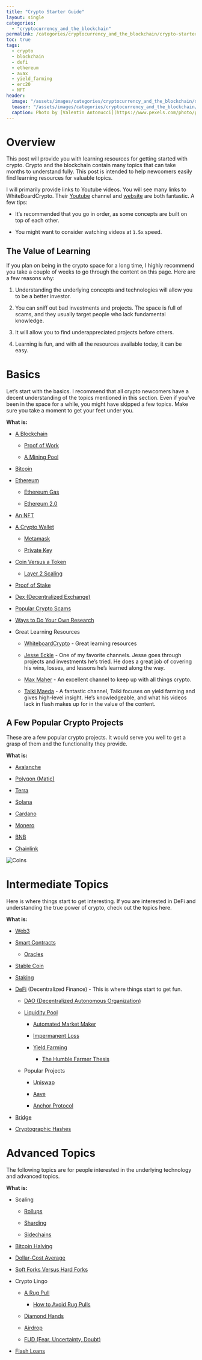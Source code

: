 ```yaml
---
title: "Crypto Starter Guide"
layout: single
categories:
  - "cryptocurrency_and_the_blockchain"
permalink: /categories/cryptocurrency_and_the_blockchain/crypto-starter-guide
toc: true
tags:
  - crypto
  - blockchain
  - defi
  - ethereum
  - avax
  - yield_farming
  - erc20
  - NFT
header:
  image: "/assets/images/categories/cryptocurrency_and_the_blockchain/starter_guide.jpeg"
  teaser: "/assets/images/categories/cryptocurrency_and_the_blockchain/starter_guide.jpeg"
  caption: Photo by [Valentin Antonucci](https://www.pexels.com/photo/person-holding-compass-841286/)
---
```


# Overview

This post will provide you with learning resources for getting started with crypto. Crypto and the blockchain contain many topics that can take months to understand fully. This post is intended to help newcomers easily find learning resources for valuable topics.

I will primarily provide links to Youtube videos. You will see many links to WhiteBoardCrypto. Their [Youtube](https://www.youtube.com/c/WhiteboardCrypto "https://www.youtube.com/c/WhiteboardCrypto") channel and [website](https://whiteboardcrypto.com/ "https://whiteboardcrypto.com/") are both fantastic. A few tips:

- It’s recommended that you go in order, as some concepts are built on top of each other.

- You might want to consider watching videos at `1.5x` speed.

## The Value of Learning

If you plan on being in the crypto space for a long time, I highly recommend you take a couple of weeks to go through the content on this page. Here are a few reasons why:

1.  Understanding the underlying concepts and technologies will allow you to be a better investor.

2.  You can sniff out bad investments and projects. The space is full of scams, and they usually target people who lack fundamental knowledge.

3.  It will allow you to find underappreciated projects before others.

4.  Learning is fun, and with all the resources available today, it can be easy.

# Basics

Let’s start with the basics. I recommend that all crypto newcomers have a decent understanding of the topics mentioned in this section. Even if you’ve been in the space for a while, you might have skipped a few topics. Make sure you take a moment to get your feet under you.

**What is:**

- [A Blockchain](https://youtu.be/kHybf1aC-jE "https://youtu.be/kHybf1aC-jE")

  - [Proof of Work](https://youtu.be/XLcWy1uV8YM "https://youtu.be/XLcWy1uV8YM")

  - [A Mining Pool](https://youtu.be/6JytuGeMnKU "https://youtu.be/6JytuGeMnKU")

- [Bitcoin](https://www.youtube.com/watch?v=41JCpzvnn_0 "https://www.youtube.com/watch?v=41JCpzvnn_0")

- [Ethereum](https://youtu.be/jxLkbJozKbY "https://youtu.be/jxLkbJozKbY")

  - [Ethereum Gas](https://www.youtube.com/watch?v=3ehaSqwUZ0s&list=PLHx4UicbtUoYPDWk2aUwZoVKMkdRKtKWe&index=6 "https://www.youtube.com/watch?v=3ehaSqwUZ0s&list=PLHx4UicbtUoYPDWk2aUwZoVKMkdRKtKWe&index=6")

  - [Ethereum 2.0](https://www.youtube.com/watch?v=pycVClxWUN8&list=PLHx4UicbtUoYPDWk2aUwZoVKMkdRKtKWe&index=42 "https://www.youtube.com/watch?v=pycVClxWUN8&list=PLHx4UicbtUoYPDWk2aUwZoVKMkdRKtKWe&index=42")

- [An NFT](https://youtu.be/4dkl5O9LOKg "https://youtu.be/4dkl5O9LOKg")

- [A Crypto Wallet](https://www.youtube.com/watch?v=SQyg9pyJ1Ac&list=PLHx4UicbtUoYPDWk2aUwZoVKMkdRKtKWe&index=5 "https://www.youtube.com/watch?v=SQyg9pyJ1Ac&list=PLHx4UicbtUoYPDWk2aUwZoVKMkdRKtKWe&index=5")

  - [Metamask](https://www.youtube.com/watch?v=byWul4xOBx0&list=PLHx4UicbtUoYPDWk2aUwZoVKMkdRKtKWe&index=18 "https://www.youtube.com/watch?v=byWul4xOBx0&list=PLHx4UicbtUoYPDWk2aUwZoVKMkdRKtKWe&index=18")

  - [Private Key](https://www.youtube.com/watch?v=opCOevmJAko&list=PLHx4UicbtUoYPDWk2aUwZoVKMkdRKtKWe&index=26 "https://www.youtube.com/watch?v=opCOevmJAko&list=PLHx4UicbtUoYPDWk2aUwZoVKMkdRKtKWe&index=26")

- [Coin Versus a Token](https://www.youtube.com/watch?v=422HORNUfkU&list=PLHx4UicbtUoYPDWk2aUwZoVKMkdRKtKWe&index=15 "https://www.youtube.com/watch?v=422HORNUfkU&list=PLHx4UicbtUoYPDWk2aUwZoVKMkdRKtKWe&index=15")

  - [Layer 2 Scaling](https://www.youtube.com/watch?v=9pJjtEeq-N4 "https://www.youtube.com/watch?v=9pJjtEeq-N4")

- [Proof of Stake](https://www.youtube.com/watch?v=x83EVUZ_EWo&list=PLHx4UicbtUoYPDWk2aUwZoVKMkdRKtKWe&index=44 "https://www.youtube.com/watch?v=x83EVUZ_EWo&list=PLHx4UicbtUoYPDWk2aUwZoVKMkdRKtKWe&index=44")

- [Dex (Decentralized Exchange)](https://www.youtube.com/watch?v=2tTVJL4bpTU&list=PLHx4UicbtUoYPDWk2aUwZoVKMkdRKtKWe&index=51 "https://www.youtube.com/watch?v=2tTVJL4bpTU&list=PLHx4UicbtUoYPDWk2aUwZoVKMkdRKtKWe&index=51")

- [Popular Crypto Scams](https://www.youtube.com/watch?v=dJA5L4ZUTtU&list=PLHx4UicbtUoYPDWk2aUwZoVKMkdRKtKWe&index=96 "https://www.youtube.com/watch?v=dJA5L4ZUTtU&list=PLHx4UicbtUoYPDWk2aUwZoVKMkdRKtKWe&index=96")

- [Ways to Do Your Own Research](https://www.youtube.com/watch?v=wNxUQ2sJtso&list=PLHx4UicbtUoYPDWk2aUwZoVKMkdRKtKWe&index=101 "https://www.youtube.com/watch?v=wNxUQ2sJtso&list=PLHx4UicbtUoYPDWk2aUwZoVKMkdRKtKWe&index=101")

- Great Learning Resources

  - [WhiteboardCrypto](https://www.youtube.com/c/WhiteboardCrypto "https://www.youtube.com/c/WhiteboardCrypto") - Great learning resources

  - [Jesse Eckle](https://www.youtube.com/c/jesseeckel2 "https://www.youtube.com/c/jesseeckel2") - One of my favorite channels. Jesse goes through projects and investments he’s tried. He does a great job of covering his wins, losses, and lessons he’s learned along the way.

  - [Max Maher](https://www.youtube.com/c/MaxMaher "https://www.youtube.com/c/MaxMaher") - An excellent channel to keep up with all things crypto.

  - [Taiki Maeda](https://www.youtube.com/user/TheTaikster "https://www.youtube.com/user/TheTaikster") - A fantastic channel, Taiki focuses on yield farming and gives high-level insight. He’s knowledgeable, and what his videos lack in flash makes up for in the value of the content.

## A Few Popular Crypto Projects

These are a few popular crypto projects. It would serve you well to get a grasp of them and the functionality they provide.

**What is:**

- [Avalanche](https://youtu.be/CbM2jidEn0s "https://youtu.be/CbM2jidEn0s")

- [Polygon (Matic)](https://www.youtube.com/watch?v=GWUwFDFOipo&t=400s "https://www.youtube.com/watch?v=GWUwFDFOipo&t=400s")

- [Terra](https://www.youtube.com/watch?v=U9lrH0loAns "https://www.youtube.com/watch?v=U9lrH0loAns")

- [Solana](https://www.youtube.com/watch?v=1jzROE6EhxM "https://www.youtube.com/watch?v=1jzROE6EhxM")

- [Cardano](https://www.youtube.com/watch?v=UMUztLQNqSI "https://www.youtube.com/watch?v=UMUztLQNqSI")

- [Monero](https://www.youtube.com/watch?v=B7sLnmlZ-kU "https://www.youtube.com/watch?v=B7sLnmlZ-kU")

- [BNB](https://www.youtube.com/watch?v=G0gmPW8N88M "https://www.youtube.com/watch?v=G0gmPW8N88M")

- [Chainlink](https://www.youtube.com/watch?v=GnXsJe2wZ_w "https://www.youtube.com/watch?v=GnXsJe2wZ_w")

![Coins](/assets/images/categories/cryptocurrency_and_the_blockchain/stater_guide_2.jpeg)

# Intermediate Topics

Here is where things start to get interesting. If you are interested in DeFi and understanding the true power of crypto, check out the topics here.

**What is:**

- [Web3](https://www.youtube.com/watch?v=nHhAEkG1y2U&list=PLHx4UicbtUoYPDWk2aUwZoVKMkdRKtKWe&index=81 "https://www.youtube.com/watch?v=nHhAEkG1y2U&list=PLHx4UicbtUoYPDWk2aUwZoVKMkdRKtKWe&index=81")

- [Smart Contracts](https://www.youtube.com/watch?v=pyaIppMhuic&list=PLHx4UicbtUoYPDWk2aUwZoVKMkdRKtKWe&index=11 "https://www.youtube.com/watch?v=pyaIppMhuic&list=PLHx4UicbtUoYPDWk2aUwZoVKMkdRKtKWe&index=11")

  - [Oracles](https://www.youtube.com/watch?v=uycQ7ReSt_c&list=PLHx4UicbtUoYPDWk2aUwZoVKMkdRKtKWe&index=71 "https://www.youtube.com/watch?v=uycQ7ReSt_c&list=PLHx4UicbtUoYPDWk2aUwZoVKMkdRKtKWe&index=71")

- [Stable Coin](https://www.youtube.com/watch?v=pGzfexGmuVw&list=PLHx4UicbtUoYPDWk2aUwZoVKMkdRKtKWe&index=27 "https://www.youtube.com/watch?v=pGzfexGmuVw&list=PLHx4UicbtUoYPDWk2aUwZoVKMkdRKtKWe&index=27")

- [Staking](https://youtu.be/vZ2UZdB07fo "https://youtu.be/vZ2UZdB07fo")

- [DeFi](https://www.youtube.com/watch?v=17QRFlml4pA&list=PLHx4UicbtUoYPDWk2aUwZoVKMkdRKtKWe&index=12 "https://www.youtube.com/watch?v=17QRFlml4pA&list=PLHx4UicbtUoYPDWk2aUwZoVKMkdRKtKWe&index=12") (Decentralized Finance) - This is where things start to get fun.

  - [DAO (Decentralized Autonomous Organization)](https://www.youtube.com/watch?v=KHm0uUPqmVE&list=PLHx4UicbtUoYPDWk2aUwZoVKMkdRKtKWe&index=39 "https://www.youtube.com/watch?v=KHm0uUPqmVE&list=PLHx4UicbtUoYPDWk2aUwZoVKMkdRKtKWe&index=39")

  - [Liquidity Pool](https://youtu.be/dVJzcFDo498 "https://youtu.be/dVJzcFDo498")

    - [Automated Market Maker](https://youtu.be/1PbZMudPP5E "https://youtu.be/1PbZMudPP5E")

    - [Impermanent Loss](https://www.youtube.com/watch?v=_m6Mowq3Ptk&list=PLHx4UicbtUoYPDWk2aUwZoVKMkdRKtKWe&index=21 "https://www.youtube.com/watch?v=_m6Mowq3Ptk&list=PLHx4UicbtUoYPDWk2aUwZoVKMkdRKtKWe&index=21")

    - [Yield Farming](https://www.youtube.com/watch?v=LaeI5D6NDvw&list=PLHx4UicbtUoYPDWk2aUwZoVKMkdRKtKWe&index=24 "https://www.youtube.com/watch?v=LaeI5D6NDvw&list=PLHx4UicbtUoYPDWk2aUwZoVKMkdRKtKWe&index=24")

      - [The Humble Farmer Thesis](https://www.youtube.com/watch?v=ssHDakpkaJo&list=PLHx4UicbtUoYPDWk2aUwZoVKMkdRKtKWe&index=68 "https://www.youtube.com/watch?v=ssHDakpkaJo&list=PLHx4UicbtUoYPDWk2aUwZoVKMkdRKtKWe&index=68")

  - Popular Projects

    - [Uniswap](https://www.youtube.com/watch?v=DLu35sIqVTM&list=PLHx4UicbtUoYPDWk2aUwZoVKMkdRKtKWe&index=8 "https://www.youtube.com/watch?v=DLu35sIqVTM&list=PLHx4UicbtUoYPDWk2aUwZoVKMkdRKtKWe&index=8")

    - [Aave](https://www.youtube.com/watch?v=dTCwssZ116A&list=PLHx4UicbtUoYPDWk2aUwZoVKMkdRKtKWe&index=19 "https://www.youtube.com/watch?v=dTCwssZ116A&list=PLHx4UicbtUoYPDWk2aUwZoVKMkdRKtKWe&index=19")

    - [Anchor Protocol](https://www.youtube.com/watch?v=i7fNmJ2TENU&t=289s "https://www.youtube.com/watch?v=i7fNmJ2TENU&t=289s")

- [Bridge](https://www.youtube.com/watch?v=nT26cIz8HjI&list=PLHx4UicbtUoYPDWk2aUwZoVKMkdRKtKWe&index=32 "https://www.youtube.com/watch?v=nT26cIz8HjI&list=PLHx4UicbtUoYPDWk2aUwZoVKMkdRKtKWe&index=32")

- [Cryptographic Hashes](https://www.youtube.com/watch?v=gTfNtop9vzM&list=PLHx4UicbtUoYPDWk2aUwZoVKMkdRKtKWe&index=10 "https://www.youtube.com/watch?v=gTfNtop9vzM&list=PLHx4UicbtUoYPDWk2aUwZoVKMkdRKtKWe&index=10")

# Advanced Topics

The following topics are for people interested in the underlying technology and advanced topics.

**What is:**

- Scaling

  - [Rollups](https://www.youtube.com/watch?v=6_nOYsvXMsE&list=PLHx4UicbtUoYPDWk2aUwZoVKMkdRKtKWe&index=45 "https://www.youtube.com/watch?v=6_nOYsvXMsE&list=PLHx4UicbtUoYPDWk2aUwZoVKMkdRKtKWe&index=45")

  - [Sharding](https://www.youtube.com/watch?v=SZpjvWMfgDA&list=PLHx4UicbtUoYPDWk2aUwZoVKMkdRKtKWe&index=43 "https://www.youtube.com/watch?v=SZpjvWMfgDA&list=PLHx4UicbtUoYPDWk2aUwZoVKMkdRKtKWe&index=43")

  - [Sidechains](https://www.youtube.com/watch?v=cFRj2-jzm8E&list=PLHx4UicbtUoYPDWk2aUwZoVKMkdRKtKWe&index=46 "https://www.youtube.com/watch?v=cFRj2-jzm8E&list=PLHx4UicbtUoYPDWk2aUwZoVKMkdRKtKWe&index=46")

- [Bitcoin Halving](https://www.youtube.com/watch?v=oUusKpkSHkw&list=PLHx4UicbtUoYPDWk2aUwZoVKMkdRKtKWe&index=30 "https://www.youtube.com/watch?v=oUusKpkSHkw&list=PLHx4UicbtUoYPDWk2aUwZoVKMkdRKtKWe&index=30")

- [Dollar-Cost Average](https://www.youtube.com/watch?v=c4NCNfbz8oU&list=PLHx4UicbtUoYPDWk2aUwZoVKMkdRKtKWe&index=38 "https://www.youtube.com/watch?v=c4NCNfbz8oU&list=PLHx4UicbtUoYPDWk2aUwZoVKMkdRKtKWe&index=38")

- [Soft Forks Versus Hard Forks](https://www.youtube.com/watch?v=Bu1GcyyFZ7w&list=PLHx4UicbtUoYPDWk2aUwZoVKMkdRKtKWe&index=49 "https://www.youtube.com/watch?v=Bu1GcyyFZ7w&list=PLHx4UicbtUoYPDWk2aUwZoVKMkdRKtKWe&index=49")

- Crypto Lingo

  - [A Rug Pull](https://www.youtube.com/watch?v=YFaqng3YESE&list=PLHx4UicbtUoYPDWk2aUwZoVKMkdRKtKWe&index=20 "https://www.youtube.com/watch?v=YFaqng3YESE&list=PLHx4UicbtUoYPDWk2aUwZoVKMkdRKtKWe&index=20")

    - [How to Avoid Rug Pulls](https://www.youtube.com/watch?v=a3CZBBqIfn0&list=PLHx4UicbtUoYPDWk2aUwZoVKMkdRKtKWe&index=55 "https://www.youtube.com/watch?v=a3CZBBqIfn0&list=PLHx4UicbtUoYPDWk2aUwZoVKMkdRKtKWe&index=55")

  - [Diamond Hands](https://www.youtube.com/watch?v=j4N0M0Od7_E&list=PLHx4UicbtUoYPDWk2aUwZoVKMkdRKtKWe&index=29 "https://www.youtube.com/watch?v=j4N0M0Od7_E&list=PLHx4UicbtUoYPDWk2aUwZoVKMkdRKtKWe&index=29")

  - [Airdrop](https://www.youtube.com/watch?v=oW3Cp4JDhI4&list=PLHx4UicbtUoYPDWk2aUwZoVKMkdRKtKWe&index=36 "https://www.youtube.com/watch?v=oW3Cp4JDhI4&list=PLHx4UicbtUoYPDWk2aUwZoVKMkdRKtKWe&index=36")

  - [FUD (Fear, Uncertainty, Doubt)](https://www.youtube.com/watch?v=4Zd-EVYEDP0&list=PLHx4UicbtUoYPDWk2aUwZoVKMkdRKtKWe&index=61 "https://www.youtube.com/watch?v=4Zd-EVYEDP0&list=PLHx4UicbtUoYPDWk2aUwZoVKMkdRKtKWe&index=61")

- [Flash Loans](https://www.youtube.com/watch?v=YiF6x193fRk&list=PLHx4UicbtUoYPDWk2aUwZoVKMkdRKtKWe&index=22 "https://www.youtube.com/watch?v=YiF6x193fRk&list=PLHx4UicbtUoYPDWk2aUwZoVKMkdRKtKWe&index=22")
